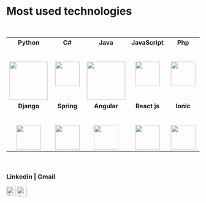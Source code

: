 # Most used technologies

<br/>

<table>
  <tbody>
    <tr valign="top">
      <td width="20%" align="center">
	      <span><strong>Python</strong></span><br><br><br>
        <img height="100px" src="https://upload.wikimedia.org/wikipedia/commons/thumb/c/c3/Python-logo-notext.svg/1200px-Python-logo-notext.svg.png">
      </td>
      <td width="20%" align="center">
	      <span><strong>C#</strong></span><br><br><br>
        <img height="64px" src="https://cdn.svgporn.com/logos/c-sharp.svg">
      </td>
      <td width="20%" align="center">
        <span><strong>Java</strong></span><br><br><br>
        <img height="100px" src="https://upload.wikimedia.org/wikipedia/en/thumb/3/30/Java_programming_language_logo.svg/1200px-Java_programming_language_logo.svg.png">
      </td>
      <td width="20%" align="center">
        <span><strong>JavaScript</strong></span><br><br><br>
        <img height="64px" src="https://cdn.svgporn.com/logos/javascript.svg">
      </td>
      <td width="20%" align="center">
        <span><strong>Php</strong></span><br><br><br>
        <img height="64px" src="https://cdn.svgporn.com/logos/php.svg">
      </td>
     </tr>
    <tr valign="top">
       <td width="20%" align="center">
        <span><strong>Django</strong></span><br><br><br>
        <img height="64px" src="https://encrypted-tbn0.gstatic.com/images?q=tbn%3AANd9GcRlHpEsRq4pIo4vTLAn24qGNwG41dFdXLJwsQ&usqp=CAU">
      </td>
      <td width="20%" align="center">
        <span><strong>Spring</strong></span><br><br><br>
        <img height="64px" src="https://cdn.svgporn.com/logos/spring-icon.svg">
      </td>
      <td width="20%" align="center">
        <span><strong>Angular</strong></span><br><br><br>
        <img height="64px" src="https://cdn.svgporn.com/logos/angular.svg">
      </td>
      <td width="20%" align="center">
        <span><strong>React js</strong></span><br><br><br>
        <img height="64px" src="https://cdn.svgporn.com/logos/react.svg">
      </td>
      <td width="20%" align="center">
        <span><strong>Ionic</strong></span><br><br><br>
        <img height="64px" src="https://cdn.svgporn.com/logos/ionic-icon.svg">
      </td>    
    </tr>
  </tbody>
</table>

<br/>

### Linkedin | Gmail

  <a href="https://www.linkedin.com/in/l%C3%A9andre-boris-wangrawa-925716205/">
    <img align="left" alt="Jugal Bhatt | Linkedin" width="24px" src="https://github.com/TheDudeThatCode/TheDudeThatCode/blob/master/Assets/Linkedin.svg" />
  </a>
  <a href="mailto:leandreboris09@gmail.com">
    <img align="left" alt="Jugal Bhatt | Gmail" width="26px" src="https://github.com/TheDudeThatCode/TheDudeThatCode/blob/master/Assets/Gmail.svg" />
  </a>
  




